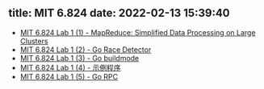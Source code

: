 title: MIT 6.824
date: 2022-02-13 15:39:40
---

* [MIT 6.824 Lab 1 (1) - MapReduce: Simplified Data Processing on Large Clusters](/2022/02/13/mit-6.824-lab1-map-reduce/)
* [MIT 6.824 Lab 1 (2) - Go Race Detector](/2022/03/24/mit-6.824-lab1-go-race-detector/)
* [MIT 6.824 Lab 1 (3) - Go buildmode](/2022/03/26/mit-6.824-lab1-go-buildmode-plugin/)
* [MIT 6.824 Lab 1 (4) - 示例程序](/2022/03/27/mit-6.824-lab1-sequential-mapreduce/)
* [MIT 6.824 Lab 1 (5) - Go RPC](/2022/04/04/mit-6.824-lab1-go-rpc/)